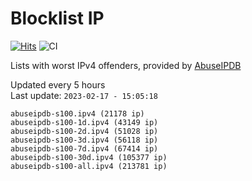 # Blocklist IP

[![Hits](https://hits.seeyoufarm.com/api/count/incr/badge.svg?url=https%3A%2F%2Fgithub.com%2Fborestad%2Fblocklist-ip%2F&count_bg=%2379C83D&title_bg=%23555555&icon=&icon_color=%23E7E7E7&title=hits&edge_flat=false)](https://hits.seeyoufarm.com)  ![CI](https://img.shields.io/github/workflow/status/borestad/blocklist-ip/CI?style=flat-square)

Lists with worst IPv4 offenders, provided by [AbuseIPDB](https://www.abuseipdb.com/)

<!-- FOOTER-PLACEHOLDER -->
Updated every 5 hours<br>
Last update: `2023-02-17 - 15:05:18`
```
abuseipdb-s100.ipv4 (21178 ip)
abuseipdb-s100-1d.ipv4 (43149 ip)
abuseipdb-s100-2d.ipv4 (51028 ip)
abuseipdb-s100-3d.ipv4 (56118 ip)
abuseipdb-s100-7d.ipv4 (67414 ip)
abuseipdb-s100-30d.ipv4 (105377 ip)
abuseipdb-s100-all.ipv4 (213781 ip)
```
